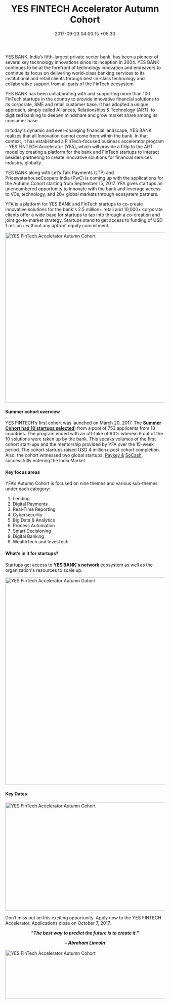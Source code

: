 ﻿---
title: YES FINTECH Accelerator Autumn Cohort
date: 2017-09-23 04:00:15 +05:30
categories:
- Fintech
- News
tags:
- Asia
- Europe
- news
- US
- YES FinTech
layout: post
type: post
status: publish
category:
- Fintech
- News
Markets:
- Asia
- Europe
- news
- US
- YES FinTech
Person: MEDICI Team
---

<p>YES BANK, India’s fifth-largest private sector bank, has been a pioneer of several key technology innovations since its inception in 2004. YES BANK continues to be at the forefront of technology innovation and endeavors to continue its focus on delivering world-class banking services to its institutional and retail clients through best-in-class technology and collaborative support from all parts of the FinTech ecosystem.</p>
<p>YES BANK has been collaborating with and supporting more than 100 FinTech startups in the country to provide innovative financial solutions to its corporate, SME and retail customer base. It has adopted a unique approach, simply called Alliances, Relationships &amp; Technology (ART), to digitized banking to deepen mindshare and grow market share among its consumer base.</p>
<p>In today's dynamic and ever-changing financial landscape, YES BANK realizes that all Innovation cannot come from within the bank. In that context, it has established a FinTech-focused business accelerator program – YES FINTECH Accelerator (YFA), which will provide a fillip to the ART model by creating a platform for the bank and FinTech startups to interact besides partnering to create innovative solutions for financial services industry, globally.</p>
<p>YES BANK along with Let’s Talk Payments (LTP) and PricewaterhouseCoopers India (PwC) is coming up with the applications for the Autumn Cohort starting from September 15, 2017. YFA gives startups an unencumbered opportunity to innovate with the bank and leverage access to VCs, technology, and 20+ global markets through ecosystem partners. </p>
<p>YFA is a platform for YES BANK and FinTech startups to co-create innovative solutions for the bank's 2.5 million+ retail and 10,000+ corporate clients offer a wide base for startups to tap into through a co-creation and joint go-to-market strategy. Startups stand to get access to funding of USD 1 million+ without any upfront equity commitment.</p>
<p><img class="aligncenter size-full wp-image-27908" src="https://s3-us-west-2.amazonaws.com/go-medici/uploads/2017/09/yes-1.jpg" alt="YES FinTech Accelerator Autumn Cohort" width="1024" height="536" /></p>
<h4><b>Summer cohort overview</b></h4>
<p>YES FINTECH’s first cohort was launched on March 20, 2017. The <a href="http://www.yesfintech.com/summer-cohort-solutions" rel="noopener"><b>Summer Cohort had 10 startups selected</b></a>) from a pool of 753 applicants from 18 countries. The program ended with an off-take of 90% wherein 9 out of the 10 solutions were taken up by the bank. This speaks volumes of the first cohort start-ups and the mentorship provided by YFA over the 15-week period. The cohort startups raised USD 4 million+ post cohort completion. Also, the cohort witnessed two global startups, <a href="https://www.paykey.com/" rel="noopener">Paykey &amp;</a> <a href="https://www.socash.io/">SoCash</a>, successfully entering the India Market.</p>
<h4><b>Key focus areas</b></h4>
<p>YFA’s Autumn Cohort is focused on nine themes and various sub-themes under each category:</p>
<ol>
<li style="font-weight: 400;">Lending</li>
<li style="font-weight: 400;">Digital Payments</li>
<li style="font-weight: 400;">Real-Time Reporting</li>
<li style="font-weight: 400;">Cybersecurity</li>
<li style="font-weight: 400;">Big Data &amp; Analytics</li>
<li style="font-weight: 400;">Process Automation</li>
<li style="font-weight: 400;">Smart Decisioning</li>
<li style="font-weight: 400;">Digital Banking</li>
<li style="font-weight: 400;">WealthTech and InvesTech</li>
</ol>
<h4><b>What’s in it for startups?</b></h4>
<p>Startups get access to <a href="http://www.yesfintech.com/whats-in-it-for-you" rel="noopener"><b>YES BANK's network</b></a> ecosystem as well as the organization's resources to scale up. </p>
<p><img class="aligncenter size-full wp-image-27913" src="https://s3-us-west-2.amazonaws.com/go-medici/uploads/2017/09/yes-4.png" alt="YES FinTech Accelerator Autumn Cohort" width="806" height="655" /></p>
<h4><b>Key Dates</b></h4>
<p><img class="aligncenter size-full wp-image-27912" src="https://s3-us-west-2.amazonaws.com/go-medici/uploads/2017/09/yes-mid2.png" alt="YES FinTech Accelerator Autumn Cohort" width="733" height="341" /></p>
<p>Don’t miss out on this exciting opportunity. Apply now to the YES FINTECH Accelerator. Applications close on October 7, 2017.</p>
<p style="text-align: center;"><strong><i>"The best way to predict the future is to create it."</i></strong></p>
<p style="text-align: center;"><strong><i>- Abraham Lincoln</i></strong></p>
<p><a href="https://medici.letstalkpayments.com/pages/yes-fintech-accelerator-program" rel="noopener"><img class="aligncenter size-full wp-image-27910" src="https://s3-us-west-2.amazonaws.com/go-medici/uploads/2017/09/yes-2.png" alt="YES FinTech Accelerator Autumn Cohort" width="900" height="155" /></a></p>
